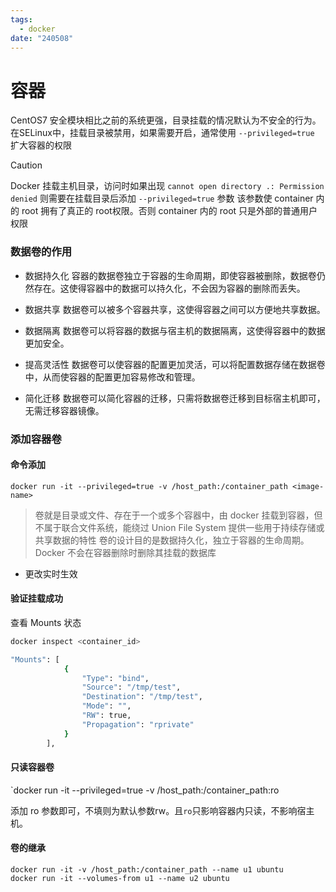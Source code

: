 ```yaml
---
tags:
  - docker
date: "240508"
---
```


# 容器

CentOS7 安全模块相比之前的系统更强，目录挂载的情况默认为不安全的行为。
在SELinux中，挂载目录被禁用，如果需要开启，通常使用 `--privileged=true` 扩大容器的权限

> [!caution]
> Docker 挂载主机目录，访问时如果出现 `cannot open directory .: Permission denied`
> 则需要在挂载目录后添加 `--privileged=true` 参数
> 该参数使 container 内的 root 拥有了真正的 root权限。否则 container 内的 root 只是外部的普通用户权限


### 数据卷的作用

- 数据持久化
容器的数据卷独立于容器的生命周期，即使容器被删除，数据卷仍然存在。这使得容器中的数据可以持久化，不会因为容器的删除而丢失。

- 数据共享
数据卷可以被多个容器共享，这使得容器之间可以方便地共享数据。

- 数据隔离
数据卷可以将容器的数据与宿主机的数据隔离，这使得容器中的数据更加安全。

- 提高灵活性
数据卷可以使容器的配置更加灵活，可以将配置数据存储在数据卷中，从而使容器的配置更加容易修改和管理。

- 简化迁移
数据卷可以简化容器的迁移，只需将数据卷迁移到目标宿主机即可，无需迁移容器镜像。

### 添加容器卷

#### 命令添加

`docker run -it --privileged=true -v /host_path:/container_path <image-name>`

> 卷就是目录或文件、存在于一个或多个容器中，由 docker 挂载到容器，但不属于联合文件系统，能绕过 Union File System 提供一些用于持续存储或共享数据的特性
> 卷的设计目的是数据持久化，独立于容器的生命周期。Docker 不会在容器删除时删除其挂载的数据库

- 更改实时生效
#### 验证挂载成功

查看 Mounts 状态
```bash
docker inspect <container_id>

"Mounts": [
            {
                "Type": "bind",
                "Source": "/tmp/test",
                "Destination": "/tmp/test",
                "Mode": "",
                "RW": true,
                "Propagation": "rprivate"
            }
        ],
```

#### 只读容器卷

`docker run -it --privileged=true -v /host_path:/container_path:ro 

添加 ro 参数即可，不填则为默认参数rw。且`ro`只影响容器内只读，不影响宿主机。

#### 卷的继承

```
docker run -it -v /host_path:/container_path --name u1 ubuntu
docker run -it --volumes-from u1 --name u2 ubuntu
```